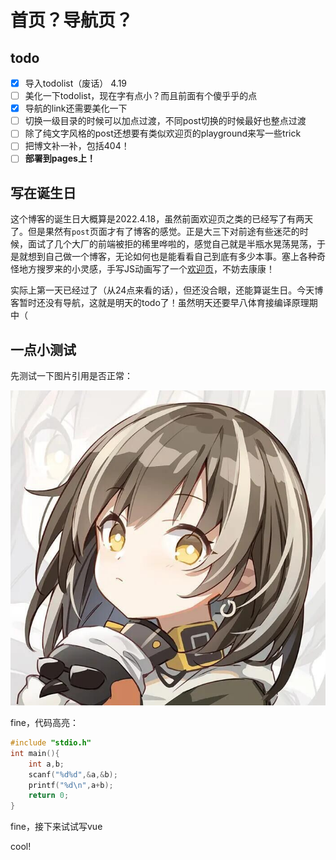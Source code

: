 # 首页？导航页？

<Navigator/>

## todo

- [x] 导入todolist（废话） 4.19
- [ ] 美化一下todolist，现在字有点小？而且前面有个傻乎乎的点
- [x] 导航的link还需要美化一下
- [ ] 切换一级目录的时候可以加点过渡，不同post切换的时候最好也整点过渡
- [ ] 除了纯文字风格的post还想要有类似欢迎页的playground来写一些trick
- [ ] 把博文补一补，包括404！
- [ ] **部署到pages上！**

## 写在诞生日

这个博客的诞生日大概算是2022.4.18，虽然前面欢迎页之类的已经写了有两天了。但是果然有`post`页面才有了博客的感觉。正是大三下对前途有些迷茫的时候，面试了几个大厂的前端被拒的稀里哗啦的，感觉自己就是半瓶水晃荡晃荡，于是就想到自己做一个博客，无论如何也是能看看自己到底有多少本事。塞上各种奇怪地方搜罗来的小灵感，手写JS动画写了一个[欢迎页](/)，不妨去康康！

实际上第一天已经过了（从24点来看的话），但还没合眼，还能算诞生日。今天博客暂时还没有导航，这就是明天的todo了！虽然明天还要早八体育接编译原理期中（

## 一点小测试

先测试一下图片引用是否正常：

![](../assets/avatar.jpg)

fine，代码高亮：

```c
#include "stdio.h"
int main(){
    int a,b;
    scanf("%d%d",&a,&b);
    printf("%d\n",a+b);
    return 0;
}
```

fine，接下来试试写vue

<Counter/>
<script setup>
import Counter from '../components/Counter.vue'
import Navigator from '../components/Navigator.vue'
</script>

cool!
